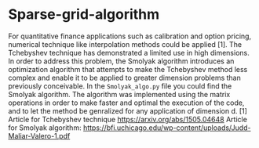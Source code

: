 # Sparse-grid-algorithm
For quantitative finance applications such as calibration and option pricing, numerical technique like interpolation methods could be applied [1]. The Tchebyshev technique has demonstrated a limited use in high dimensions. In order to address this problem, the Smolyak algorithm introduces an optimization algorithm that attempts to make the Tchebyshev method less complex and enable it to be applied to greater dimension problems than previously conceivable.
In the `Smolyak_algo.py`  file you could find the Smolyak algorithm. The algorithm was implemented using the matrix operations in order to make faster and optimal the execution of the code, and to let the method be genralized for any application of dimension d. 
[1] Article for Tchebyshev technique https://arxiv.org/abs/1505.04648
Article for Smolyak algorithm: https://bfi.uchicago.edu/wp-content/uploads/Judd-Maliar-Valero-1.pdf
